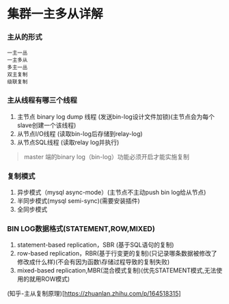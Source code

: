# 集群一主多从详解

### 主从的形式
```
一主一丛
一主多从
多主一丛
双主复制
级联复制
```

### 主从线程有哪三个线程
1. 主节点 binary log dump 线程 (发送bin-log设计文件加锁)(主节点会为每个slave创建一个该线程)
2. 从节点I/O线程 (读取bin-log后存储到relay-log)
3. 从节点SQL线程 (读取relay log并执行)

> master 端的binary log（bin-log）功能必须开启才能实施复制

### 复制模式
1. 异步模式（mysql async-mode）(主节点不主动push bin log给从节点)
2. 半同步模式(mysql semi-sync)(需要安装插件)
3. 全同步模式

### BIN LOG数据格式(STATEMENT,ROW,MIXED)
1. statement-based replication，SBR (基于SQL语句的复制)
2. row-based replication，RBR(基于行变更的复制)(只记录哪条数据被修改了修改成什么样)(不会有因为函数\存储过程导致的复制失败)
3. mixed-based replication,MBR(混合模式复制)(优先STATEMENT模式,无法使用的就用ROW模式)



(知乎-主从复制原理)[https://zhuanlan.zhihu.com/p/164518315]